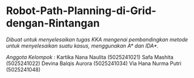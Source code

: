 # Robot-Path-Planning-di-Grid-dengan-Rintangan

_Dibuat untuk menyelesaikan tugas KKA mengenai pembandingkan metode untuk menyelesaikan suatu kasus, menggunakan A* dan IDA*._

*Anggota Kelompok :*
Kartika Nana Naulita (5025241021)
Safa Mashita (5025241022)
Devina Balqis Aurora (5025241034)
Via Hana Nurma Putri (5025241048)
